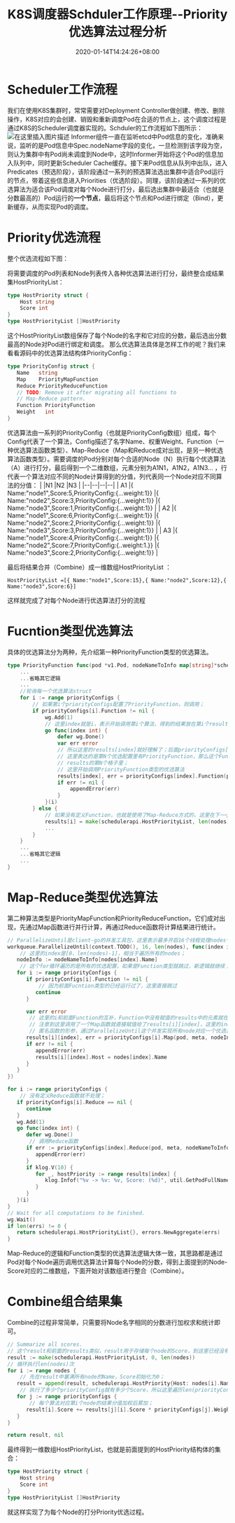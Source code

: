 ﻿---
title: "K8S调度器Schduler工作原理--Priority优选算法过程分析"
date: 2020-01-14T14:24:26+08:00
draft: false
tags:
    - Kubernetes
    - Scheduler
---

# Scheduler工作流程
我们在使用K8S集群时，常常需要对Deployment Controller做创建、修改、删除操作，K8S对应的会创建、销毁和重新调度Pod在合适的节点上，这个调度过程是通过K8S的Scheduler调度器实现的。Schduler的工作流程如下图所示：
![在这里插入图片描述](https://img-blog.csdnimg.cn/20200111162951813.jpg?)
Informer组件一直在监听etcd中Pod信息的变化，准确来说，监听的是Pod信息中Spec.nodeName字段的变化，一旦检测到该字段为空，则认为集群中有Pod尚未调度到Node中，这时Informer开始将这个Pod的信息加入队列中，同时更新Scheduler Cache缓存。接下来Pod信息从队列中出队，进入Predicates（预选阶段），该阶段通过一系列的预选算法选出集群中适合Pod运行的节点，带着这些信息进入Priorities（优选阶段）。同理，该阶段通过一系列的优选算法为适合该Pod调度对每个Node进行打分，最后选出集群中最适合（也就是分数最高的）Pod运行的**一个节点**，最后将这个节点和Pod进行绑定（Bind），更新缓存，从而实现Pod的调度。

# Priority优选流程
整个优选流程如下图：

将需要调度的Pod列表和Node列表传入各种优选算法进行打分，最终整合成结果集HostPriorityList：

```go
type HostPriority struct {
	Host string
	Score int
}
type HostPriorityList []HostPriority
```
这个HostPriorityList数组保存了每个Node的名字和它对应的分数，最后选出分数最高的Node对Pod进行绑定和调度。
那么优选算法具体是怎样工作的呢？我们来看看源码中的优选算法结构体PriorityConfig：

```go
type PriorityConfig struct {
   Name   string
   Map    PriorityMapFunction
   Reduce PriorityReduceFunction
   // TODO: Remove it after migrating all functions to
   // Map-Reduce pattern.
   Function PriorityFunction
   Weight   int
}
```
优选算法由一系列的PriorityConfig（也就是PriorityConfig数组）组成，每个Config代表了一个算法，Config描述了名字Name、权重Weight、Function（一种优选算法函数类型）、Map-Reduce（Map和Reduce成对出现，是另一种优选算法函数类型）。需要调度的Pod分别对每个合适的Node（N）执行每个优选算法（A）进行打分，最后得到一个二维数组，元素分别为A1N1，A1N2，A1N3... ，行代表一个算法对应不同的Node计算得到的分值，列代表同一个Node对应不同算法的分值：
|  |N1  |N2 |N3 |
|--|--|--|--|
| A1 |{ Name:"node1",Score:5,PriorityConfig:{...weight:1}}  |{ Name:"node2",Score:3,PriorityConfig:{...weight:1}}  |{ Name:"node3",Score:1,PriorityConfig:{...weight:1}}   |
| A2 |{ Name:"node1",Score:6,PriorityConfig:{...weight:1}}   |{ Name:"node2",Score:2,PriorityConfig:{...weight:1}}  |{ Name:"node3",Score:3,PriorityConfig:{...weight:1}}   |
| A3 |{ Name:"node1",Score:4,PriorityConfig:{...weight:1}}   |{ Name:"node2",Score:7,PriorityConfig:{..weight:1.}}  |{ Name:"node3",Score:2,PriorityConfig:{...weight:1}}   |

最后将结果合并（Combine）成一维数组HostPriorityList ：

```
HostPriorityList =[{ Name:"node1",Score:15},{ Name:"node2",Score:12},{ Name:"node3",Score:6}]
```
这样就完成了对每个Node进行优选算法打分的流程
# Fucntion类型优选算法
具体的优选算法分为两种，先介绍第一种PriorityFunction类型的优选算法。

```go
type PriorityFunction func(pod *v1.Pod, nodeNameToInfo map[string]*schedulercache.NodeInfo, nodes []*v1.Node) (schedulerapi.HostPriorityList, error) {
	...
	...省略其它逻辑
	...
	//轮询每一个优选算法struct
	for i := range priorityConfigs {
	    // 如果第i个priorityConfigs配置了PriorityFunction，则调用；
		if priorityConfigs[i].Function != nil {
			wg.Add(1)
			// 这里index就是i，表示开始调用第i个算法，得到的结果放在第i个result的结果集里
			go func(index int) {
				defer wg.Done()
				var err error
	            // 所以这里的results[index]就好理解了；后面priorityConfigs[index]的索引也是index，
	            // 这里表达的是第N个优选配置里有PriorityFunction，那么这个Function的计算结果保存在
	            // results的第N个格子里；
	            // 这里开始调用PriorityFunction类型的优选算法
				results[index], err = priorityConfigs[index].Function(pod, nodeNameToInfo, nodes)
				if err != nil {
					appendError(err)
				}
			}(i)
		} else {
	        // 如果没有定义Function，也就是使用了Map-Reduce方式的，这里在下一小节详细说明；
			results[i] = make(schedulerapi.HostPriorityList, len(nodes))
			...
		}
	}
	...
	...省略其它逻辑
	...
}
```

# Map-Reduce类型优选算法
第二种算法类型是PriorityMapFunction和PriorityReduceFunction，它们成对出现，先通过Map函数进行并行计算，再通过Reduce函数将计算结果进行统计。

```go
// ParallelizeUntil是client-go的并发工具包，这里表示最多开启16个线程处理nodes个数的任务，重点关注最后一个参数，这是一个匿名函数；
workqueue.ParallelizeUntil(context.TODO(), 16, len(nodes), func(index int) {
    // 这里的index是[0，len(nodes)-1]，相当于遍历所有的nodes；
   nodeInfo := nodeNameToInfo[nodes[index].Name]
    // 这个for循环遍历的是所有的优选配置，如果是Function类型就跳过，新逻辑就继续；
   for i := range priorityConfigs {
      if priorityConfigs[i].Function != nil {
          // 因为前面Fucntion类型的已经运行过了，这里直接跳过
         continue
      }

      var err error
       // 这里的i和前面Function的互补，Function中没有赋值的results中的元素就在这里赋值了；
       // 注意到这里调用了一个Map函数就直接赋值给了results[i][index]，这里的index是第一行这个
       // 匿名函数的形参，通过ParallelizeUntil这个并发实现所有node对应一个优选算法的分值计算；
      results[i][index], err = priorityConfigs[i].Map(pod, meta, nodeInfo)
      if err != nil {
         appendError(err)
         results[i][index].Host = nodes[index].Name
      }
   }
})

for i := range priorityConfigs {
    // 没有定义Reduce函数就不处理；
   if priorityConfigs[i].Reduce == nil {
      continue
   }
   wg.Add(1)
   go func(index int) {
      defer wg.Done()
       // 调用Reduce函数
      if err := priorityConfigs[index].Reduce(pod, meta, nodeNameToInfo, results[index]); err != nil {
         appendError(err)
      }
      if klog.V(10) {
         for _, hostPriority := range results[index] {
            klog.Infof("%v -> %v: %v, Score: (%d)", util.GetPodFullName(pod), hostPriority.Host, priorityConfigs[index].Name, hostPriority.Score)
         }
      }
   }(i)
}
// Wait for all computations to be finished.
wg.Wait()
if len(errs) != 0 {
   return schedulerapi.HostPriorityList{}, errors.NewAggregate(errs)
}
```
Map-Reduce的逻辑和Function类型的优选算法逻辑大体一致，其思路都是通过Pod对每个Node遍历调用优选算法计算每个Node的分数，得到上面提到的Node-Score对应的二维数组，下面开始对该数组进行整合（Combine）。
# Combine组合结果集
Combine的过程非常简单，只需要将Node名字相同的分数进行加权求和统计即可。

```go
// Summarize all scores.
// 这个result和前面的results类似，result用于存储每个node的Score，到这里已经没有必要区分算法了；
result := make(schedulerapi.HostPriorityList, 0, len(nodes))
// 循环执行len(nodes)次
for i := range nodes {
    // 先在result中塞满所有node的Name，Score初始化为0；
   result = append(result, schedulerapi.HostPriority{Host: nodes[i].Name, Score: 0})
    // 执行了多少个priorityConfig就有多少个Score，所以这里遍历len(priorityConfigs)次；
   for j := range priorityConfigs {
       // 每个算法对应第i个node的结果分值加权后累加；
      result[i].Score += results[j][i].Score * priorityConfigs[j].Weight
   }
}

return result, nil
```
最终得到一维数组HostPriorityList，也就是前面提到的HostPriority结构体的集合：
```go
type HostPriority struct {
	Host string
	Score int
}
type HostPriorityList []HostPriority
```
就这样实现了为每个Node的打分Priority优选过程。